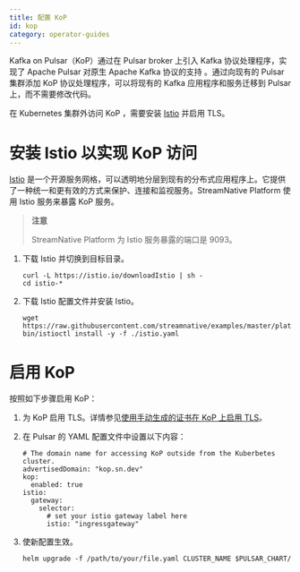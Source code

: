 ```yaml
---
title: 配置 KoP
id: kop
category: operator-guides
---
```


Kafka on Pulsar（KoP）通过在 Pulsar broker 上引入 Kafka 协议处理程序，实现了 Apache Pulsar 对原生 Apache Kafka 协议的支持 。通过向现有的 Pulsar 集群添加 KoP 协议处理程序，可以将现有的 Kafka 应用程序和服务迁移到 Pulsar 上，而不需要修改代码。

在 Kubernetes 集群外访问 KoP ，需要安装 [Istio](https://istio.io/latest/about/service-mesh/) 并启用 TLS。

# 安装 Istio 以实现 KoP 访问

[Istio](https://istio.io/latest/about/service-mesh/) 是一个开源服务网格，可以透明地分层到现有的分布式应用程序上。它提供了一种统一和更有效的方式来保护、连接和监视服务。StreamNative Platform 使用 Istio 服务来暴露 KoP 服务。

> **注意**
> 
> StreamNative Platform 为 Istio 服务暴露的端口是 9093。

1. 下载 Istio 并切换到目标目录。

    ```
    curl -L https://istio.io/downloadIstio | sh -
    cd istio-*
    ```

2. 下载 Istio 配置文件并安装 Istio。

    ```
    wget https://raw.githubusercontent.com/streamnative/examples/master/platform/istio.yaml
    bin/istioctl install -y -f ./istio.yaml
    ```

# 启用 KoP

按照如下步骤启用 KoP：

1. 为 KoP 启用 TLS。详情参见[使用手动生成的证书在 KoP 上启用 TLS](/operator-guides/configure/security/network-encryption/tls-proxy.md#使用手动生成的证书在-kop-上启用-tls)。

2. 在 Pulsar 的 YAML 配置文件中设置以下内容：

    ```
    # The domain name for accessing KoP outside from the Kuberbetes cluster.
    advertisedDomain: "kop.sn.dev"
    kop:
      enabled: true
    istio:
      gateway:
        selector:
          # set your istio gateway label here
          istio: "ingressgateway"
    ```

3. 使新配置生效。

    ```
    helm upgrade -f /path/to/your/file.yaml CLUSTER_NAME $PULSAR_CHART/
    ```
